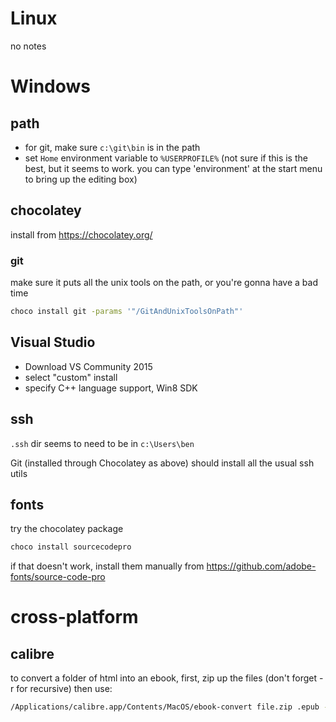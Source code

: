 # Linux

no notes

# Windows

## path

- for git, make sure `c:\git\bin` is in the path
- set `Home` environment variable to `%USERPROFILE%` (not sure if this is the
  best, but it seems to work. you can type \'environment\' at the start menu to
  bring up the editing box)

## chocolatey

install from <https://chocolatey.org/>

### git

make sure it puts all the unix tools on the path, or you\'re gonna have a bad
time

```{.bash org-language="sh"}
choco install git -params '"/GitAndUnixToolsOnPath"'
```

## Visual Studio

- Download VS Community 2015
- select \"custom\" install
- specify C++ language support, Win8 SDK

## ssh

`.ssh` dir seems to need to be in `c:\Users\ben`

Git (installed through Chocolatey as above) should install all the usual ssh
utils

## fonts

try the chocolatey package

```bash
choco install sourcecodepro
```

if that doesn\'t work, install them manually from
<https://github.com/adobe-fonts/source-code-pro>

# cross-platform

## calibre

to convert a folder of html into an ebook, first, zip up the files (don\'t
forget -r for recursive) then use:

```bash
/Applications/calibre.app/Contents/MacOS/ebook-convert file.zip .epub -vv --authors "Ben Swift" --language en --level1-toc '//*[@class="title"]' --disable-font-rescaling --page-breaks-before / --no-default-epub-cover
```
